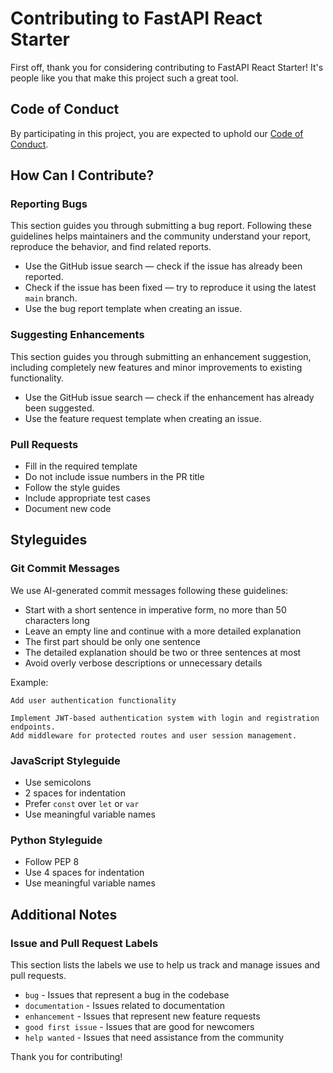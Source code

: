# Contributing to FastAPI React Starter

First off, thank you for considering contributing to FastAPI React Starter! It's people like you that make this project such a great tool.

## Code of Conduct

By participating in this project, you are expected to uphold our [Code of Conduct](./CODE_OF_CONDUCT.md).

## How Can I Contribute?

### Reporting Bugs

This section guides you through submitting a bug report. Following these guidelines helps maintainers and the community understand your report, reproduce the behavior, and find related reports.

- Use the GitHub issue search — check if the issue has already been reported.
- Check if the issue has been fixed — try to reproduce it using the latest `main` branch.
- Use the bug report template when creating an issue.

### Suggesting Enhancements

This section guides you through submitting an enhancement suggestion, including completely new features and minor improvements to existing functionality.

- Use the GitHub issue search — check if the enhancement has already been suggested.
- Use the feature request template when creating an issue.

### Pull Requests

- Fill in the required template
- Do not include issue numbers in the PR title
- Follow the style guides
- Include appropriate test cases
- Document new code

## Styleguides

### Git Commit Messages

We use AI-generated commit messages following these guidelines:

- Start with a short sentence in imperative form, no more than 50 characters long
- Leave an empty line and continue with a more detailed explanation
- The first part should be only one sentence
- The detailed explanation should be two or three sentences at most
- Avoid overly verbose descriptions or unnecessary details

Example:

```
Add user authentication functionality

Implement JWT-based authentication system with login and registration endpoints.
Add middleware for protected routes and user session management.
```

### JavaScript Styleguide

- Use semicolons
- 2 spaces for indentation
- Prefer `const` over `let` or `var`
- Use meaningful variable names

### Python Styleguide

- Follow PEP 8
- Use 4 spaces for indentation
- Use meaningful variable names

## Additional Notes

### Issue and Pull Request Labels

This section lists the labels we use to help us track and manage issues and pull requests.

- `bug` - Issues that represent a bug in the codebase
- `documentation` - Issues related to documentation
- `enhancement` - Issues that represent new feature requests
- `good first issue` - Issues that are good for newcomers
- `help wanted` - Issues that need assistance from the community

Thank you for contributing!
